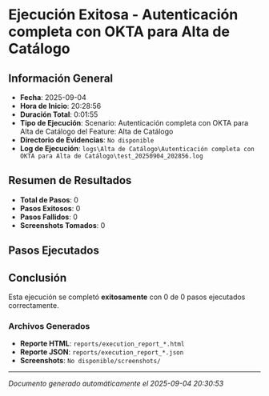 # Ejecución Exitosa - Autenticación completa con OKTA para Alta de Catálogo

## Información General

- **Fecha**: 2025-09-04
- **Hora de Inicio**: 20:28:56
- **Duración Total**: 0:01:55
- **Tipo de Ejecución**: Scenario: Autenticación completa con OKTA para Alta de Catálogo del Feature: Alta de Catálogo
- **Directorio de Evidencias**: `No disponible`
- **Log de Ejecución**: `logs\Alta de Catálogo\Autenticación completa con OKTA para Alta de Catálogo\test_20250904_202856.log`

## Resumen de Resultados

- **Total de Pasos**: 0
- **Pasos Exitosos**: 0
- **Pasos Fallidos**: 0
- **Screenshots Tomados**: 0

## Pasos Ejecutados

## Conclusión

Esta ejecución se completó **exitosamente** con 0 de 0 pasos ejecutados correctamente.

### Archivos Generados

- **Reporte HTML**: `reports/execution_report_*.html`
- **Reporte JSON**: `reports/execution_report_*.json`
- **Screenshots**: `No disponible/screenshots/`

---
*Documento generado automáticamente el 2025-09-04 20:30:53*
